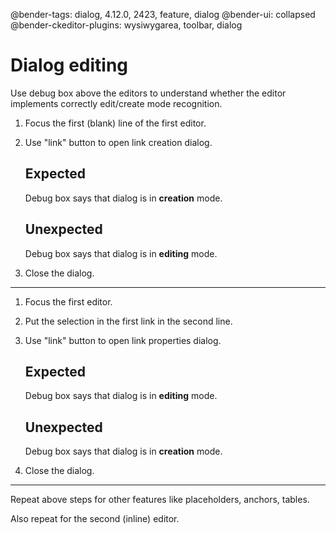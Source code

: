 @bender-tags: dialog, 4.12.0, 2423, feature, dialog
@bender-ui: collapsed
@bender-ckeditor-plugins: wysiwygarea, toolbar, dialog

# Dialog editing

Use debug box above the editors to understand whether the editor implements correctly edit/create mode recognition.

1. Focus the first (blank) line of the first editor.
1. Use "link" button to open link creation dialog.

	## Expected

	Debug box says that dialog is in **creation** mode.

	## Unexpected

	Debug box says that dialog is in **editing** mode.

1. Close the dialog.

---

1. Focus the first editor.
1. Put the selection in the first link in the second line.
1. Use "link" button to open link properties dialog.

	## Expected

	Debug box says that dialog is in **editing** mode.

	## Unexpected

	Debug box says that dialog is in **creation** mode.

1. Close the dialog.

---

Repeat above steps for other features like placeholders, anchors, tables.

Also repeat for the second (inline) editor.
